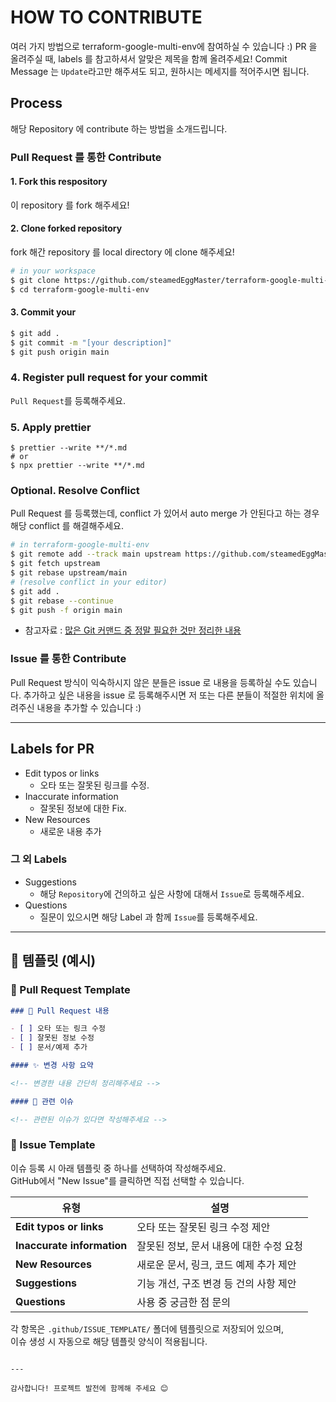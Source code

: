 # HOW TO CONTRIBUTE

여러 가지 방법으로 terraform-google-multi-env에 참여하실 수 있습니다 :)
PR 을 올려주실 때, labels 를 참고하셔서 알맞은 제목을 함께 올려주세요!
Commit Message 는 `Update`라고만 해주셔도 되고, 원하시는 메세지를 적어주시면 됩니다.

## Process

해당 Repository 에 contribute 하는 방법을 소개드립니다.

### Pull Request 를 통한 Contribute

#### 1. Fork this respository

이 repository 를 fork 해주세요!

#### 2. Clone forked repository

fork 해간 repository 를 local directory 에 clone 해주세요!

```bash
# in your workspace
$ git clone https://github.com/steamedEggMaster/terraform-google-multi-env.git
$ cd terraform-google-multi-env
```

#### 3. Commit your

```bash
$ git add .
$ git commit -m "[your description]"
$ git push origin main
```

### 4. Register pull request for your commit

`Pull Request`를 등록해주세요.

### 5. Apply prettier

```
$ prettier --write **/*.md
# or
$ npx prettier --write **/*.md
```

### Optional. Resolve Conflict

Pull Request 를 등록했는데, conflict 가 있어서 auto merge 가 안된다고 하는 경우 해당 conflict 를 해결해주세요.

```bash
# in terraform-google-multi-env
$ git remote add --track main upstream https://github.com/steamedEggMaster/terraform-google-multi-env.git
$ git fetch upstream
$ git rebase upstream/main
# (resolve conflict in your editor)
$ git add .
$ git rebase --continue
$ git push -f origin main
```

- 참고자료 : [많은 Git 커맨드 중 정말 필요한 것만 정리한 내용](https://github.com/JaeYeopHan/Minimal_Git_command)

### Issue 를 통한 Contribute

Pull Request 방식이 익숙하시지 않은 분들은 issue 로 내용을 등록하실 수도 있습니다. 추가하고 싶은 내용을 issue 로 등록해주시면 저 또는 다른 분들이 적절한 위치에 올려주신 내용을 추가할 수 있습니다 :)

---

## Labels for PR

- Edit typos or links
  - 오타 또는 잘못된 링크를 수정.
- Inaccurate information
  - 잘못된 정보에 대한 Fix.
- New Resources
  - 새로운 내용 추가

### 그 외 Labels

- Suggestions
  - 해당 `Repository`에 건의하고 싶은 사항에 대해서 `Issue`로 등록해주세요.
- Questions
  - 질문이 있으시면 해당 Label 과 함께 `Issue`를 등록해주세요.

---

## 📝 템플릿 (예시)

### 📌 Pull Request Template

```md
### 📌 Pull Request 내용

- [ ] 오타 또는 링크 수정
- [ ] 잘못된 정보 수정
- [ ] 문서/예제 추가

#### ✨ 변경 사항 요약

<!-- 변경한 내용 간단히 정리해주세요 -->

#### 📎 관련 이슈

<!-- 관련된 이슈가 있다면 작성해주세요 -->
```

### 📌 Issue Template

이슈 등록 시 아래 템플릿 중 하나를 선택하여 작성해주세요.  
GitHub에서 "New Issue"를 클릭하면 직접 선택할 수 있습니다.

| 유형                       | 설명                                    |
| -------------------------- | --------------------------------------- |
| **Edit typos or links**    | 오타 또는 잘못된 링크 수정 제안         |
| **Inaccurate information** | 잘못된 정보, 문서 내용에 대한 수정 요청 |
| **New Resources**          | 새로운 문서, 링크, 코드 예제 추가 제안  |
| **Suggestions**            | 기능 개선, 구조 변경 등 건의 사항 제안  |
| **Questions**              | 사용 중 궁금한 점 문의                  |

각 항목은 `.github/ISSUE_TEMPLATE/` 폴더에 템플릿으로 저장되어 있으며,  
이슈 생성 시 자동으로 해당 템플릿 양식이 적용됩니다.

```

---

감사합니다! 프로젝트 발전에 함께해 주세요 😊
```
